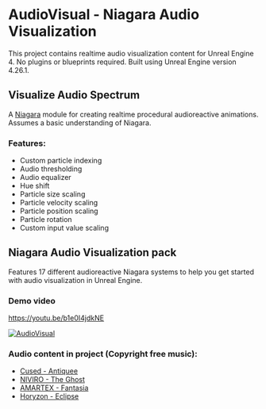 # AudioVisual - Niagara Audio Visualization

This project contains realtime audio visualization content for Unreal Engine 4. No plugins or blueprints required. Built using Unreal Engine version 4.26.1.

## Visualize Audio Spectrum

A [Niagara](https://docs.unrealengine.com/en-US/RenderingAndGraphics/Niagara/index.html) module for creating realtime procedural audioreactive animations. Assumes a basic understanding of Niagara.

### Features:

- Custom particle indexing
- Audio thresholding
- Audio equalizer
- Hue shift
- Particle size scaling
- Particle velocity scaling
- Particle position scaling
- Particle rotation
- Custom input value scaling

## Niagara Audio Visualization pack

Features 17 different audioreactive Niagara systems to help you get started with audio visualization in Unreal Engine.

### Demo video
https://youtu.be/b1e0I4jdkNE

[![AudioVisual](http://img.youtube.com/vi/b1e0I4jdkNE/0.jpg)](http://www.youtube.com/watch?v=b1e0I4jdkNE "AudioVisual")


### Audio content in project (Copyright free music):
- [Cused - Antiquee](https://www.youtube.com/watch?v=GXipIE_gGBE)
- [NIVIRO - The Ghost](https://www.youtube.com/watch?v=lTEzfj8IAR0)
- [AMARTEX - Fantasia](https://www.youtube.com/watch?v=taku7Uy63Ho)
- [Horyzon - Eclipse](https://youtu.be/QucF5KBqhUw)
